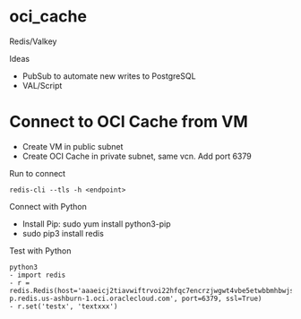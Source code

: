 # oci_cache
Redis/Valkey

Ideas
- PubSub to automate new writes to PostgreSQL
- VAL/Script



# Connect to OCI Cache from VM

- Create VM in public subnet
- Create OCI Cache in private subnet, same vcn. Add port 6379

Run to connect
```
redis-cli --tls -h <endpoint>
```

Connect with Python
- Install Pip: sudo yum install python3-pip
- sudo pip3 install redis

Test with Python
```
python3
- import redis
- r = redis.Redis(host='aaaeicj2tiavwiftrvoi22hfqc7encrzjwgwt4vbe5etwbbmhbwjsia-p.redis.us-ashburn-1.oci.oraclecloud.com', port=6379, ssl=True)
- r.set('testx', 'textxxx')
```
